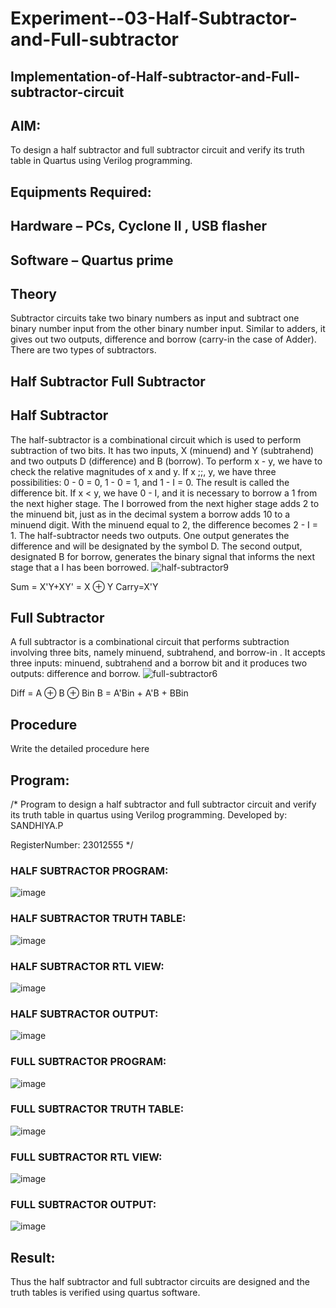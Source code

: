 # Experiment--03-Half-Subtractor-and-Full-subtractor
## Implementation-of-Half-subtractor-and-Full-subtractor-circuit
## AIM:
To design a half subtractor and full subtractor circuit and verify its truth table in Quartus using Verilog programming.

## Equipments Required:
## Hardware – PCs, Cyclone II , USB flasher
## Software – Quartus prime
## Theory
Subtractor circuits take two binary numbers as input and subtract one binary number input from the other binary number input. Similar to adders, it gives out two outputs, difference and borrow (carry-in the case of Adder). There are two types of subtractors.

## Half Subtractor Full Subtractor
## Half Subtractor
The half-subtractor is a combinational circuit which is used to perform subtraction of two bits. It has two inputs, X (minuend) and Y (subtrahend) and two outputs D (difference) and B (borrow). To perform x - y, we have to check the relative magnitudes of x and y. If x ;;, y, we have three possibilities: 0 - 0 = 0, 1 - 0 = 1, and 1 - I = 0. The result is called the difference bit. If x < y, we have 0 - I, and it is necessary to borrow a 1 from the next higher stage. The I borrowed from the next higher stage adds 2 to the minuend bit, just as in the decimal system a borrow adds 10 to a minuend digit. With the minuend equal to 2, the difference becomes 2 - I = 1. The half-subtractor needs two outputs. One output generates the difference and will be designated by the symbol D. The second output, designated B for borrow, generates the binary signal that informs the next stage that a I has been borrowed.
![half-subtractor9](https://user-images.githubusercontent.com/36288975/166112538-58c3bc7c-ee5d-4e6a-ac8d-8e8328efe27a.png)


Sum = X'Y+XY' = X ⊕ Y
Carry=X'Y

## Full Subtractor
A full subtractor is a combinational circuit that performs subtraction involving three bits, namely minuend, subtrahend, and borrow-in . It accepts three inputs: minuend, subtrahend and a borrow bit and it produces two outputs: difference and borrow. 
![full-subtractor6](https://user-images.githubusercontent.com/36288975/166112541-24c68359-3de8-4674-ae22-8272ffc385ed.png)


Diff = A ⊕ B ⊕ Bin B = A'Bin + A'B + BBin

## Procedure



Write the detailed procedure here 


## Program:
/*
Program to design a half subtractor and full subtractor circuit and verify its truth table in quartus using Verilog programming.
Developed by: SANDHIYA.P

RegisterNumber:  23012555
*/

### HALF SUBTRACTOR PROGRAM:

![image](https://github.com/Sandhiyapalanivel/Experiment--03-Half-Subtractor-and-Full-subtractor/assets/145743091/db8cf59c-e9dc-449f-a2e8-f8f3cde15589)

### HALF SUBTRACTOR TRUTH TABLE:

![image](https://github.com/Sandhiyapalanivel/Experiment--03-Half-Subtractor-and-Full-subtractor/assets/145743091/03761380-3a15-4096-b549-1afeeeb3d8c8)


### HALF SUBTRACTOR RTL VIEW:

![image](https://github.com/Sandhiyapalanivel/Experiment--03-Half-Subtractor-and-Full-subtractor/assets/145743091/bba64dc8-acf5-458e-9b2c-a6fa81d34f27)

### HALF SUBTRACTOR OUTPUT:

![image](https://github.com/Sandhiyapalanivel/Experiment--03-Half-Subtractor-and-Full-subtractor/assets/145743091/db0ee482-7d33-4c0f-b622-52051e94d965)

### FULL SUBTRACTOR PROGRAM:

![image](https://github.com/Sandhiyapalanivel/Experiment--03-Half-Subtractor-and-Full-subtractor/assets/145743091/446a981c-5a14-45aa-a3c2-84c5f3d1ae47)

### FULL SUBTRACTOR TRUTH TABLE:

![image](https://github.com/Sandhiyapalanivel/Experiment--03-Half-Subtractor-and-Full-subtractor/assets/145743091/10e6657c-e869-4b5f-accf-204ce56c3f8b)



### FULL SUBTRACTOR RTL VIEW:


![image](https://github.com/Sandhiyapalanivel/Experiment--03-Half-Subtractor-and-Full-subtractor/assets/145743091/6f3daee0-ff82-4bd7-ad3b-d7e1f4e926cb)

### FULL SUBTRACTOR OUTPUT:

![image](https://github.com/Sandhiyapalanivel/Experiment--03-Half-Subtractor-and-Full-subtractor/assets/145743091/fa9bc218-0217-4815-9633-39c0d54fca58)




## Result:
Thus the half subtractor and full subtractor circuits are designed and the truth tables is verified using quartus software.
